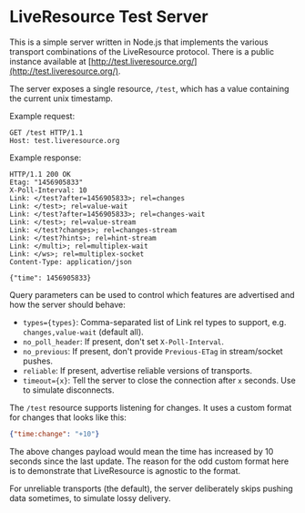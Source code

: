 # LiveResource Test Server

This is a simple server written in Node.js that implements the various transport combinations of the LiveResource protocol. There is a public instance available at [http://test.liveresource.org/](http://test.liveresource.org/).

The server exposes a single resource, `/test`, which has a value containing the current unix timestamp.

Example request:
```http
GET /test HTTP/1.1
Host: test.liveresource.org
```

Example response:
```http
HTTP/1.1 200 OK
Etag: "1456905833"
X-Poll-Interval: 10
Link: </test?after=1456905833>; rel=changes
Link: </test>; rel=value-wait
Link: </test?after=1456905833>; rel=changes-wait
Link: </test>; rel=value-stream
Link: </test?changes>; rel=changes-stream
Link: </test?hints>; rel=hint-stream
Link: </multi>; rel=multiplex-wait
Link: </ws>; rel=multiplex-socket
Content-Type: application/json

{"time": 1456905833}
```

Query parameters can be used to control which features are advertised and how the server should behave:

* `types={types}`: Comma-separated list of Link rel types to support, e.g. `changes,value-wait` (default all).
* `no_poll_header`: If present, don't set `X-Poll-Interval`.
* `no_previous`: If present, don't provide `Previous-ETag` in stream/socket pushes.
* `reliable`: If present, advertise reliable versions of transports.
* `timeout={x}`: Tell the server to close the connection after `x` seconds. Use to simulate disconnects.

The `/test` resource supports listening for changes. It uses a custom format for changes that looks like this:

```json
{"time:change": "+10"}
```

The above changes payload would mean the time has increased by 10 seconds since the last update. The reason for the odd custom format here is to demonstrate that LiveResource is agnostic to the format.

For unreliable transports (the default), the server deliberately skips pushing data sometimes, to simulate lossy delivery.
